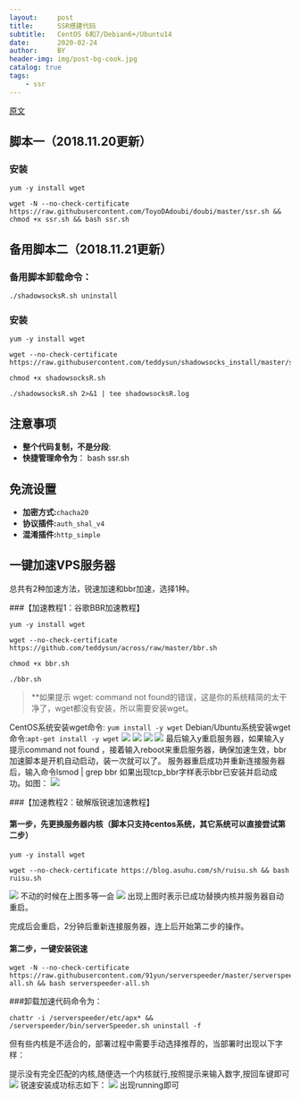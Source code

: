 ```yaml
---
layout:     post
title:      SSR搭建代码
subtitle:   CentOS 6和7/Debian6+/Ubuntu14
date:       2020-02-24
author:     BY
header-img: img/post-bg-cook.jpg
catalog: true
tags:
    - ssr
---
```


[原文](http://blog.free-air.org/%e8%87%aa%e5%bb%bass%e6%9c%8d%e5%8a%a1%e5%99%a8%e6%95%99%e7%a8%8b/)
## 脚本一（2018.11.20更新）

### 安装
	yum -y install wget

	wget -N --no-check-certificate https://raw.githubusercontent.com/ToyoDAdoubi/doubi/master/ssr.sh && chmod +x ssr.sh && bash ssr.sh

## 备用脚本二（2018.11.21更新）

### 备用脚本卸载命令：
	./shadowsocksR.sh uninstall

### 安装
	yum -y install wget

	wget --no-check-certificate https://raw.githubusercontent.com/teddysun/shadowsocks_install/master/shadowsocksR.sh

	chmod +x shadowsocksR.sh

	./shadowsocksR.sh 2>&1 | tee shadowsocksR.log

## 注意事项
- **整个代码复制，不是分段**:
- **快捷管理命令为**：
	bash ssr.sh

## 免流设置
- **加密方式:**`chacha20`
- **协议插件:**`auth_shal_v4`
- **混淆插件:**`http_simple`

## 一键加速VPS服务器

总共有2种加速方法，锐速加速和bbr加速，选择1种。

###【加速教程1：谷歌BBR加速教程】

	yum -y install wget

	wget --no-check-certificate https://github.com/teddysun/across/raw/master/bbr.sh

	chmod +x bbr.sh

	./bbr.sh

> **如果提示 wget: command not found的错误，这是你的系统精简的太干净了，wget都没有安装，所以需要安装wget。


CentOS系统安装wget命令: `yum install -y wget` 
Debian/Ubuntu系统安装wget命令:`apt-get install -y wget`
![](/img/2020-20-23-ssr搭建/18.png)
![](/img/2020-20-23-ssr搭建/19.png)
![](/img/2020-20-23-ssr搭建/20.png)
![](/img/2020-20-23-ssr搭建/21.png)
最后输入y重启服务器，如果输入y提示command not found ，接着输入reboot来重启服务器，确保加速生效，bbr加速脚本是开机自动启动，装一次就可以了。
服务器重启成功并重新连接服务器后，输入命令lsmod | grep bbr 如果出现tcp_bbr字样表示bbr已安装并启动成功。如图：
![](/img/2020-20-23-ssr搭建/22.png)

###【加速教程2：破解版锐速加速教程】

#### 第一步，先更换服务器内核（脚本只支持centos系统，其它系统可以直接尝试第二步）
	
	yum -y install wget

	wget --no-check-certificate https://blog.asuhu.com/sh/ruisu.sh && bash ruisu.sh

![](/img/2020-20-23-ssr搭建/23.png)
不动的时候在上图多等一会
![](/img/2020-20-23-ssr搭建/24.png)
出现上图时表示已成功替换内核并服务器自动重启。

完成后会重启，2分钟后重新连接服务器，连上后开始第二步的操作。

#### 第二步，一键安装锐速

	wget -N --no-check-certificate https://raw.githubusercontent.com/91yun/serverspeeder/master/serverspeeder-all.sh && bash serverspeeder-all.sh

###卸载加速代码命令为：

	chattr -i /serverspeeder/etc/apx* && /serverspeeder/bin/serverSpeeder.sh uninstall -f

但有些内核是不适合的，部署过程中需要手动选择推荐的，当部署时出现以下字样：

提示没有完全匹配的内核,随便选一个内核就行,按照提示来输入数字,按回车键即可
![](img/2020-20-23-ssr搭建/25.png)
锐速安装成功标志如下：
![](img/2020-20-23-ssr搭建/26.png)
出现running即可